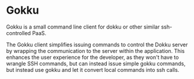 # Gokku

Gokku is a small command line client for dokku or other similar ssh-controlled PaaS.

The Gokku client simplifies issuing commands to control the Dokku server by wrapping the communication to the server within the application. This enhances the user experience for the developer, as they won't have to wrangle SSH commands, but can instead issue simple gokku commands, but instead use gokku and let it convert local commands into ssh calls.
